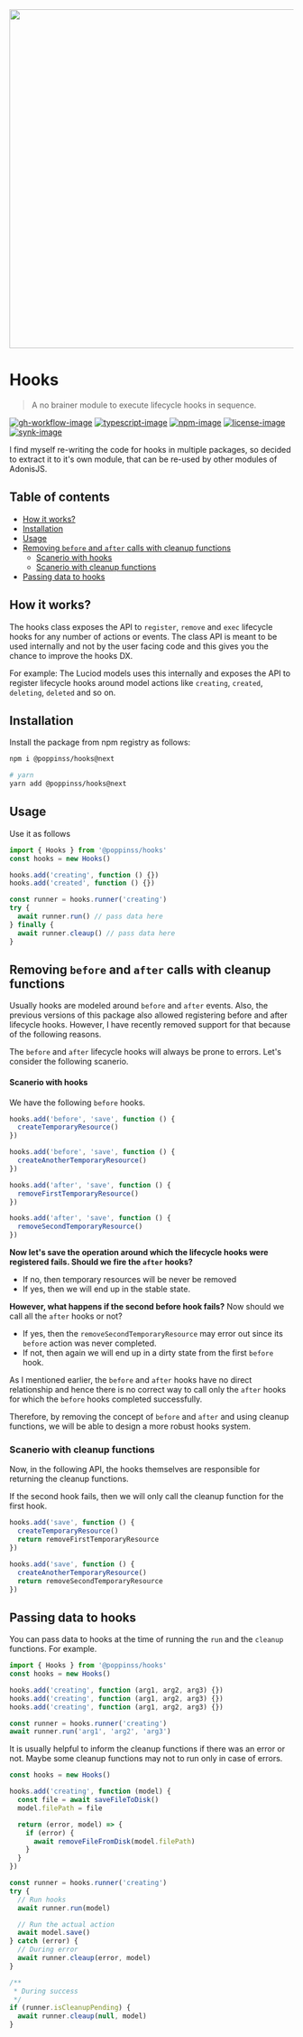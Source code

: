 <div align="center"><img src="https://res.cloudinary.com/adonisjs/image/upload/q_100/v1557762307/poppinss_iftxlt.jpg" width="600px"></div>

# Hooks

> A no brainer module to execute lifecycle hooks in sequence.

[![gh-workflow-image]][gh-workflow-url] [![typescript-image]][typescript-url] [![npm-image]][npm-url] [![license-image]][license-url] [![synk-image]][synk-url]

I find myself re-writing the code for hooks in multiple packages, so decided to extract it to it's own module, that can be re-used by other modules of AdonisJS.

<!-- START doctoc generated TOC please keep comment here to allow auto update -->
<!-- DON'T EDIT THIS SECTION, INSTEAD RE-RUN doctoc TO UPDATE -->
## Table of contents

- [How it works?](#how-it-works)
- [Installation](#installation)
- [Usage](#usage)
- [Removing `before` and `after` calls with cleanup functions](#removing-before-and-after-calls-with-cleanup-functions)
    - [Scanerio with hooks](#scanerio-with-hooks)
  - [Scanerio with cleanup functions](#scanerio-with-cleanup-functions)
- [Passing data to hooks](#passing-data-to-hooks)

<!-- END doctoc generated TOC please keep comment here to allow auto update -->

## How it works?

The hooks class exposes the API to `register`, `remove` and `exec` lifecycle hooks for any number of actions or events. The class API is meant to be used internally and not by the user facing code and this gives you the chance to improve the hooks DX.

For example: The Luciod models uses this internally and exposes the API to register lifecycle hooks around model actions like `creating`, `created`, `deleting`, `deleted` and so on.

## Installation

Install the package from npm registry as follows:

```sh
npm i @poppinss/hooks@next

# yarn
yarn add @poppinss/hooks@next
```

## Usage

Use it as follows

```ts
import { Hooks } from '@poppinss/hooks'
const hooks = new Hooks()

hooks.add('creating', function () {})
hooks.add('created', function () {})

const runner = hooks.runner('creating')
try {
  await runner.run() // pass data here
} finally {
  await runner.cleaup() // pass data here
}
```

## Removing `before` and `after` calls with cleanup functions
Usually hooks are modeled around `before` and `after` events. Also, the previous versions of this package also allowed registering before and after lifecycle hooks. However, I have recently removed support for that because of the following reasons.

The `before` and `after` lifecycle hooks will always be prone to errors. Let's consider the following scanerio.

#### Scanerio with hooks
We have the following `before` hooks.

```ts
hooks.add('before', 'save', function () {
  createTemporaryResource()
})

hooks.add('before', 'save', function () {
  createAnotherTemporaryResource()
})

hooks.add('after', 'save', function () {
  removeFirstTemporaryResource()
})

hooks.add('after', 'save', function () {
  removeSecondTemporaryResource()
})
```

**Now let's save the operation around which the lifecycle hooks were registered fails. Should we fire the `after` hooks?**

- If no, then temporary resources will be never be removed
- If yes, then we will end up in the stable state.

**However, what happens if the second before hook fails?** Now should we call all the `after` hooks or not? 

- If yes, then the `removeSecondTemporaryResource` may error out since its `before` action was never completed.
- If not, then again we will end up in a dirty state from the first `before` hook.

As I mentioned earlier, the `before` and `after` hooks have no direct relationship and hence there is no correct way to call only the `after` hooks for which the `before` hooks completed successfully.

Therefore, by removing the concept of `before` and `after` and using cleanup functions, we will be able to design a more robust hooks system.

### Scanerio with cleanup functions
Now, in the following API, the hooks themselves are responsible for returning the cleanup functions.

If the second hook fails, then we will only call the cleanup function for the first hook.

```ts
hooks.add('save', function () {
  createTemporaryResource()
  return removeFirstTemporaryResource
})

hooks.add('save', function () {
  createAnotherTemporaryResource()
  return removeSecondTemporaryResource
})
```

## Passing data to hooks
You can pass data to hooks at the time of running the `run` and the `cleanup` functions. For example.

```ts
import { Hooks } from '@poppinss/hooks'
const hooks = new Hooks()

hooks.add('creating', function (arg1, arg2, arg3) {})
hooks.add('creating', function (arg1, arg2, arg3) {})
hooks.add('creating', function (arg1, arg2, arg3) {})

const runner = hooks.runner('creating')
await runner.run('arg1', 'arg2', 'arg3')
```

It is usually helpful to inform the cleanup functions if there was an error or not. Maybe some cleanup functions may not to run only in case of errors.

```ts
const hooks = new Hooks()

hooks.add('creating', function (model) {
  const file = await saveFileToDisk()
  model.filePath = file

  return (error, model) => {
    if (error) {
      await removeFileFromDisk(model.filePath)
    }
  }
})

const runner = hooks.runner('creating')
try {
  // Run hooks
  await runner.run(model)

  // Run the actual action
  await model.save()
} catch (error) {
  // During error
  await runner.cleaup(error, model)
}

/**
 * During success
 */
if (runner.isCleanupPending) {
  await runner.cleaup(null, model)
}
```

[gh-workflow-image]: https://img.shields.io/github/workflow/status/poppinss/hooks/test?style=for-the-badge
[gh-workflow-url]: https://github.com/poppinss/hooks/actions/workflows/test.yml "Github action"

[typescript-image]: https://img.shields.io/badge/Typescript-294E80.svg?style=for-the-badge&logo=typescript
[typescript-url]: "typescript"

[npm-image]: https://img.shields.io/npm/v/@poppinss/hooks.svg?style=for-the-badge&logo=npm
[npm-url]: https://npmjs.org/package/@poppinss/hooks 'npm'

[license-image]: https://img.shields.io/npm/l/@poppinss/hooks?color=blueviolet&style=for-the-badge
[license-url]: LICENSE.md 'license'

[synk-image]: https://img.shields.io/snyk/vulnerabilities/github/poppinss/hooks?label=Synk%20Vulnerabilities&style=for-the-badge
[synk-url]: https://snyk.io/test/github/poppinss/hooks?targetFile=package.json 'synk'
